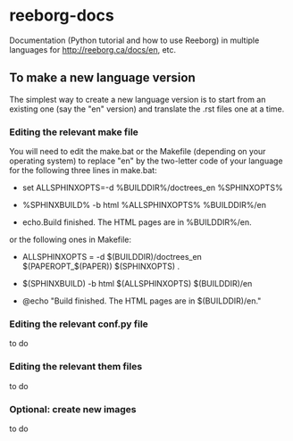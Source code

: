 # reeborg-docs
Documentation (Python tutorial and how to use Reeborg) in multiple languages for http://reeborg.ca/docs/en, etc.

## To make a new language version

The simplest way to create a new language version is to start from an
existing one (say the "en" version) and translate the .rst files
one at a time.

### Editing the relevant make file

You will need to edit the make.bat or the Makefile (depending on your
operating system) to replace "en" by the two-letter code of your language
for the following three lines in make.bat:

- set ALLSPHINXOPTS=-d %BUILDDIR%/doctrees_en %SPHINXOPTS%

- %SPHINXBUILD% -b html %ALLSPHINXOPTS% %BUILDDIR%/en

- echo.Build finished. The HTML pages are in
%BUILDDIR%/en.

or the following ones in Makefile:

- ALLSPHINXOPTS   = -d $(BUILDDIR)/doctrees_en $(PAPEROPT_$(PAPER)) $(SPHINXOPTS) .

- $(SPHINXBUILD) -b html $(ALLSPHINXOPTS) $(BUILDDIR)/en

- @echo "Build finished. The HTML pages are in $(BUILDDIR)/en."

### Editing the relevant conf.py file

to do

### Editing the relevant them files

to do

### Optional: create new images

to do
